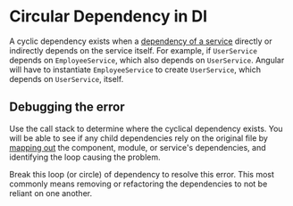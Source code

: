 # Circular Dependency in DI

<docs-video src="https://www.youtube.com/embed/CpLOm4o_FzM"/>

A cyclic dependency exists when a [dependency of a service](guide/di/hierarchical-dependency-injection) directly or indirectly depends on the service itself. For example, if `UserService` depends on `EmployeeService`, which also depends on `UserService`. Angular will have to instantiate `EmployeeService` to create `UserService`, which depends on `UserService`, itself.

## Debugging the error

Use the call stack to determine where the cyclical dependency exists.
You will be able to see if any child dependencies rely on the original file by [mapping out](guide/di/di-in-action) the component, module, or service's dependencies, and identifying the loop causing the problem.

Break this loop \(or circle\) of dependency to resolve this error. This most commonly means removing or refactoring the dependencies to not be reliant on one another.
